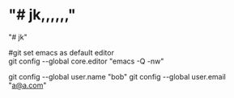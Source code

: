  
"# jk,,,,,," 
=======
"# jk" 

#git set emacs as default editor  
 git config --global core.editor "emacs -Q -nw"
 

git config --global user.name "bob"
git config --global user.email "a@a.com"
